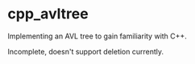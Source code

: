 # cpp_avltree

Implementing an AVL tree to gain familiarity with C++.

Incomplete, doesn't support deletion currently.
